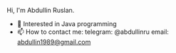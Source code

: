 Hi, I'm Abdullin Ruslan.
- 👀 Interested in Java programming
- 📫 How to contact me:
telegram: @abdullinru
email: abdullin1989@gmail.com

<!---
abdullinru/abdullinru is a ✨ special ✨ repository because its `README.md` (this file) appears on your GitHub profile.
You can click the Preview link to take a look at your changes.
--->
